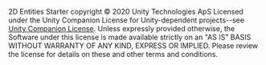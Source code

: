 2D Entities Starter copyright © 2020 Unity Technologies ApS
Licensed under the Unity Companion License for Unity-dependent projects--see [Unity Companion License](https://unity3d.com/legal/licenses/Unity_Companion_License). 
Unless expressly provided otherwise, the Software under this license is made available strictly on an "AS IS" BASIS WITHOUT WARRANTY OF ANY KIND, EXPRESS OR IMPLIED. Please review the license for details on these and other terms and conditions.